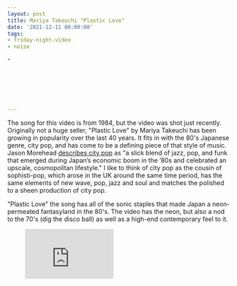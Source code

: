 ```yaml
---
layout: post
title: Mariya Takeuchi "Plastic Love"
date: '2021-12-11 00:00:00'
tags:
- friday-night-video
- noise

- 







---
```


The song for this video is from 1984, but the video was shot just recently. Originally not a huge seller, "Plastic Love" by Mariya Takeuchi has been growing in popularity over the last 40 years. It fits in with the 80's Japanese genre, city pop, and has come to be a defining piece of that style of music. Jason Morehead [describes city pop](https://opuszine.us/posts/after-nearly-four-decades-mariya-takeuchis-plastic-love-has-music-video) as "a slick blend of jazz, pop, and funk that emerged during Japan’s economic boom in the ’80s and celebrated an upscale, cosmopolitan lifestyle." I like to think of city pop as the cousin of sophisti-pop, which arose in the UK around the same time period, has the same elements of new wave, pop, jazz and soul and matches the polished to a sheen production of city pop.

"Plastic Love" the song has all of the sonic staples that made Japan a neon-permeated fantasyland in the 80's. The video has the neon, but also a nod to the 70's (dig the disco ball) as well as a high-end contemporary feel to it.

<figure class="kg-card kg-embed-card"><iframe width="200" height="113" src="https://www.youtube.com/embed/T_lC2O1oIew?feature=oembed" frameborder="0" allow="accelerometer; autoplay; clipboard-write; encrypted-media; gyroscope; picture-in-picture" allowfullscreen></iframe></figure>